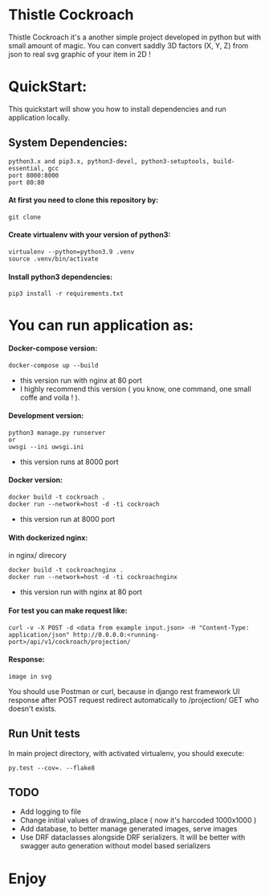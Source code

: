 # Thistle Cockroach

Thistle Cockroach it's a another simple project developed in python but with small amount of magic. You can convert saddly 3D factors (X, Y, Z) from json to real svg graphic of your item in 2D !  

# QuickStart:
This quickstart will show you how to install dependencies and run application locally.

## System Dependencies:
    python3.x and pip3.x, python3-devel, python3-setuptools, build-essential, gcc
    port 8000:8000
    port 80:80
    
#### At first you need to clone this repository by:
    git clone 

#### Create virtualenv with your version of python3:
    virtualenv --python=python3.9 .venv
    source .venv/bin/activate
    
#### Install python3 dependencies:
    pip3 install -r requirements.txt
    
# You can run application as:

#### Docker-compose version:
    docker-compose up --build
* this version run with nginx at 80 port
* I highly recommend this version ( you know, one command, one small coffe and voila ! ).

#### Development version:
    python3 manage.py runserver
    or
    uwsgi --ini uwsgi.ini
* this version runs at 8000 port

#### Docker version:
    docker build -t cockroach .
    docker run --network=host -d -ti cockroach
* this version run at 8000 port

#### With dockerized nginx:
in nginx/ direcory
   
    docker build -t cockroachnginx .
    docker run --network=host -d -ti cockroachnginx
* this version run with nginx at 80 port 

#### For test you can make request like:
    curl -v -X POST -d <data from example input.json> -H "Content-Type: application/json" http://0.0.0.0:<running-port>/api/v1/cockroach/projection/
#### Response:
    image in svg

You should use Postman or curl, because in django rest framework UI response after POST request redirect automatically to /projection/ GET who doesn't exists.



## Run Unit tests
In main project directory, with activated virtualenv, you should execute:

    py.test --cov=. --flake8

## TODO
* Add logging to file
* Change initial values of drawing_place ( now it's harcoded 1000x1000 )
* Add database, to better manage generated images, serve images
* Use DRF dataclasses alongside DRF serializers. It will be better with swagger auto generation without model based serializers 


# Enjoy
